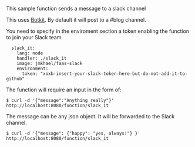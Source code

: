 This sample function sends a message to a slack channel

This uses [Botkit](https://www.botkit.ai/). By default it will post to a #blog channel.

You need to specify in the enviroment section a token enabling the function to join your Slack team.

```
  slack_it:
    lang: node
    handler: ./slack_it
    image: jmkhael/faas-slack
    environment:
      token: "xoxb-insert-your-slack-token-here-but-do-not-add-it-to-github"

```

The function will require an input in the form of:
```
$ curl -d '{"message":"Anything really"}' http://localhost:8080/function/slack_it
```

The message can be any json object. It will be forwarded to the Slack channel.

```
$ curl -d '{"message": {"happy": "yes, always!"} }' http://localhost:8080/function/slack_it
```

